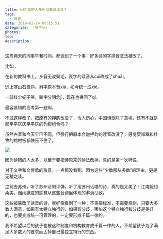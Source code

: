 ```yaml
---
title: 因为错的人多所以要改读音？
tags:
  - 日更
date: 2019-02-24 00:15:51
categories: 「随手记」
photos:
top:
description:
---
```

这周两天的同事午餐时间，都谈到了一个事：好多诗的字拼音念法被改了。

比如：

在新的教科书上，乡音无改鬓毛，衰字的读音从cuī改成了shuāi。﻿

远上寒山石径斜，斜字原本音xiá，如今统一成xié。﻿

一骑红尘妃子笑，骑字分明念jì，现在也换回了qí。﻿

最容易错的高考第一题啊。

不过这样改了，把原有的押韵改没了，令人伤心，中国诗歌除了意境，还有不就是那平平仄仄平平仄的韵脚组合吗？

虽然古音和今天早已不同，但强行把原本合辙押韵的读音改没了，感觉贺知章和杜牧的棺材板都快压不住了。

![](拼音.jpg)

因为读错的人太多，以至于要把诗原来的读法改掉，真的是第一次听说。

对于文字和文传承的敬意，一点都没看到。因为这些“少数服从多数”的理由，更是无稽之谈。

之前去苏州，听了苏州话的评弹，听了用苏州话唱的诗，真的是太美了！江南婉约柔美，烟雨朦胧的感觉从这些音调里体现的淋漓尽致。

这些被篡改了读音的诗，就好像看到了一种：不需要标准，不需要规则，只要大多数人满意，如果有太特立独行的，如果有分歧，哪怕这个特立独行和分歧是美好的，也要变成统一可管理的，一定要形成千篇一律的。

我不希望以后的孩子也被这种制度和机构教育成千篇一律的人，不希望孩子为了满足大多数人的要求而丢掉自己最独立特行的东西。